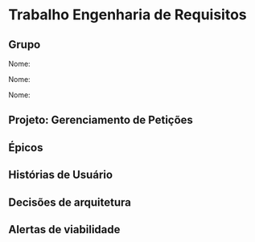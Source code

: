 # Trabalho Engenharia de Requisitos

## Grupo

Nome:

Nome:

Nome:

## Projeto: Gerenciamento de Petições

## Épicos

## Histórias de Usuário

## Decisões de arquitetura

## Alertas de viabilidade



